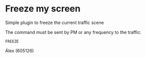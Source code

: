 # Freeze my screen

Simple plugin to freeze the current traffic scene

The command must be sent by PM or any frequency to the traffic:
```
FREEZE
```


Álex (605126)